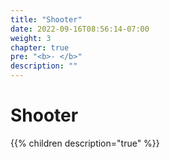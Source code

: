 ```yaml
---
title: "Shooter"
date: 2022-09-16T08:56:14-07:00
weight: 3
chapter: true
pre: "<b>- </b>"
description: ""
---
```


# Shooter

{{% children description="true" %}}